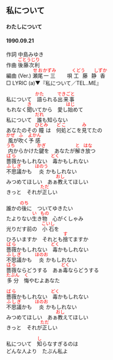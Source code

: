 <style type="text/css">
	ruby{
	    ruby-position: over;
	}
	ruby > rt{font-size: 12px;color:red;}
	p{font:16px;font-size: '楷体'}
</style>
## 私について
#### わたしについて
#### 1990.09.21 


作詞     中島みゆき  
作曲      <ruby><rb>後藤次利</rb><rp>(</rp><rt>ごとうじり</rt><rp>)</rp></ruby>  
編曲 (Ver.) <ruby><rb>瀬尾</rb><rp>(</rp><rt>せお</rt><rp>)</rp></ruby><ruby><rb>一三</rb><rp>(</rp><rt>かずみ</rt><rp>)</rp></ruby>　　 
唄       <ruby><rb>工藤静香</rb><rp>(</rp><rt>くどう　　しずか</rt><rp>)</rp></ruby>   
□ LYRIC (a)▼『私について／TEL‥ME』 　  　
   
   
私について　<ruby><rb>語</rb><rp>(</rp><rt>かた</rt><rp>)</rp></ruby>られる<ruby><rb>出来事</rb><rp>(</rp><rt>できごと</rt><rp>)</rp></ruby>   
もれなく<ruby><rb>聞</rb><rp>(</rp><rt>き</rt><rp>)</rp></ruby>いてから　愛し<ruby><rb>始</rb><rp>(</rp><rt>はじ</rt><rp>)</rp></ruby>めて   
私について　<ruby><rb>誰</rb><rp>(</rp><rt>だれ</rt><rp>)</rp></ruby>も知らない   
あなたのその<ruby><rb>瞳</rb><rp>(</rp><rt>ひとみ</rt><rp>)</rp></ruby>は　<ruby><rb>何処</rb><rp>(</rp><rt>どこ</rt><rp>)</rp></ruby>どこを<ruby><rb>見</rb><rp>(</rp><rt>み</rt><rp>)</rp></ruby>てたの   
<ruby><rb>風</rb><rp>(</rp><rt>かぜ</rt><rp>)</rp></ruby>が<ruby><rb>吹</rb><rp>(</rp><rt>ふ</rt><rp>)</rp></ruby>く<ruby><rb>予感</rb><rp>(</rp><rt>よかん</rt><rp>)</rp></ruby>   
<ruby><rb>内</rb><rp>(</rp><rt>うち</rt><rp>)</rp></ruby>からかけた<ruby><rb>鍵</rb><rp>(</rp><rt>かぎ</rt><rp>)</rp></ruby>を　あなたが<ruby><rb>解</rb><rp>(</rp><rt>と</rt><rp>)</rp></ruby>き<ruby><rb>放</rb><rp>(</rp><rt>はな</rt><rp>)</rp></ruby>つ   
<ruby><rb>薔薇</rb><rp>(</rp><rt>ばら</rt><rp>)</rp></ruby>かもしれない　<ruby><rb>毒</rb><rp>(</rp><rt>どく</rt><rp>)</rp></ruby>かもしれない   
<ruby><rb>不思議</rb><rp>(</rp><rt>ふしぎ</rt><rp>)</rp></ruby>かも　<ruby><rb>炎</rb><rp>(</rp><rt>ほのう</rt><rp>)</rp></ruby>かもしれない   
みつめてほしい　あぁ<ruby><rb>教</rb><rp>(</rp><rt>おし</rt><rp>)</rp></ruby>えてほしい   
きっと　それが<ruby><rb>正</rb><rp>(</rp><rt>ただ</rt><rp>)</rp></ruby>しい   
   
誰かの<ruby><rb>後</rb><rp>(</rp><rt>のち</rt><rp>)</rp></ruby>に　ついてゆきたい   
たよりない<ruby><rb>生</rb><rp>(</rp><rt>い</rt><rp>)</rp></ruby>き<ruby><rb>物</rb><rp>(</rp><rt>もの</rt><rp>)</rp></ruby>　心がくしゃみ   
光りだす前の　<ruby><rb>小石</rb><rp>(</rp><rt>こいし</rt><rp>)</rp></ruby>を   
ひろいますか　それとも<ruby><rb>捨</rb><rp>(</rp><rt>す</rt><rp>)</rp></ruby>てますか   
<ruby><rb>薔薇</rb><rp>(</rp><rt>ばら</rt><rp>)</rp></ruby>かもしれない　<ruby><rb>毒</rb><rp>(</rp><rt>どく</rt><rp>)</rp></ruby>かもしれない   
<ruby><rb>不思議</rb><rp>(</rp><rt>ふしぎ</rt><rp>)</rp></ruby>かも　<ruby><rb>炎</rb><rp>(</rp><rt>ほのお</rt><rp>)</rp></ruby>かもしれない   
<ruby><rb>薔薇</rb><rp>(</rp><rt>ばら</rt><rp>)</rp></ruby>ならどうする　あぁ<ruby><rb>毒</rb><rp>(</rp><rt>どく</rt><rp>)</rp></ruby>ならどうする   
<ruby><rb>多分</rb><rp>(</rp><rt>たぶん</rt><rp>)</rp></ruby>　<ruby><rb>悔</rb><rp>(</rp><rt>く</rt><rp>)</rp></ruby>やむよあなた   
   
<ruby><rb>薔薇</rb><rp>(</rp><rt>ばら</rt><rp>)</rp></ruby>かもしれない　<ruby><rb>毒</rb><rp>(</rp><rt>どく</rt><rp>)</rp></ruby>かもしれない   
<ruby><rb>不思議</rb><rp>(</rp><rt>ふしぎ</rt><rp>)</rp></ruby>かも　<ruby><rb>炎</rb><rp>(</rp><rt>ほのお</rt><rp>)</rp></ruby>かもしれない   
みつめてほしい　あぁ<ruby><rb>教</rb><rp>(</rp><rt>おし</rt><rp>)</rp></ruby>えてほしい   
きっと　それが<ruby><rb>正</rb><rp>(</rp><rt>ただ</rt><rp>)</rp></ruby>しい   
   
私について　<ruby><rb>知</rb><rp>(</rp><rt>し</rt><rp>)</rp></ruby>らなすぎるのは   
どんな人より　たぶん私よ   